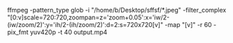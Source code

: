 ffmpeg -pattern_type glob -i "/home/b/Desktop/sffsf/*.jpeg" -filter_complex "[0:v]scale=720:720,zoompan=z='zoom+0.05':x='iw/2-(iw/zoom/2)':y='ih/2-(ih/zoom/2)':d=2:s=720x720[v]" -map "[v]" -r 60 -pix_fmt yuv420p -t 40 output.mp4
